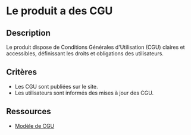 # Le produit a des CGU

## Description

Le produit dispose de Conditions Générales d'Utilisation (CGU) claires et
accessibles, définissant les droits et obligations des utilisateurs.

## Critères

- Les CGU sont publiées sur le site.
- Les utilisateurs sont informés des mises à jour des CGU.

## Ressources

- [Modèle de CGU](https://www.example.com/modele-cgu)

